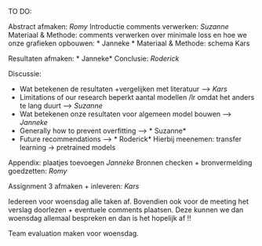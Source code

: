 TO DO:

Abstract afmaken: *Romy*
Introductie comments verwerken: *Suzanne*
Materiaal & Methode: comments verwerken over minimale loss en hoe we onze grafieken opbouwen: * Janneke *
Materiaal & Methode: schema Kars

Resultaten afmaken: * Janneke*
Conclusie: *Roderick*

Discussie: 
- Wat betekenen de resultaten +vergelijken met literatuur --> *Kars*
- Limitations of our research beperkt aantal modellen /lr omdat het anders te lang duurt --> *Suzanne*
- Wat betekenen onze resultaten voor algemeen model bouwen --> *Janneke*
- Generally how to prevent overfitting --> * Suzanne*
- Future recommendations --> * Roderick*  Hierbij meenemen: transfer learning -> pretrained models

Appendix: plaatjes toevoegen *Janneke*
Bronnen checken + bronvermelding goedzetten: *Romy*

Assignment 3 afmaken + inleveren: *Kars* 

Iedereen voor woensdag alle taken af. Bovendien ook voor de meeting het verslag doorlezen + eventuele comments plaatsen.
Deze kunnen we dan woensdag allemaal bespreken en dan is het hopelijk af !!

Team evaluation maken voor woensdag.


